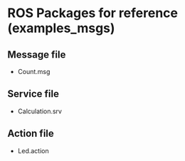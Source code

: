 # ROS Packages for reference (examples_msgs)

## Message file
- Count.msg

## Service file
- Calculation.srv

## Action file
- Led.action
